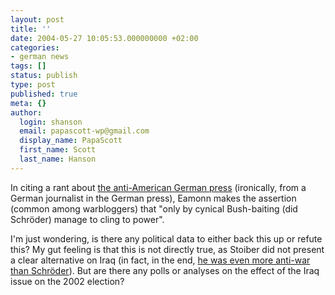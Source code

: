 ```yaml
---
layout: post
title: ''
date: 2004-05-27 10:05:53.000000000 +02:00
categories:
- german news
tags: []
status: publish
type: post
published: true
meta: {}
author:
  login: shanson
  email: papascott-wp@gmail.com
  display_name: PapaScott
  first_name: Scott
  last_name: Hanson
---
```

<p>In citing a rant about <a title="Eamonn Fitzgerald's Rainy Day: German anti-Americanism redux" href="http://www.eamonn.com/archives/001354.html#001354">the anti-American German press</a> (ironically, from a German journalist in the German press), Eamonn makes the assertion (common among warbloggers) that "only by cynical Bush-baiting (did Schröder) manage to cling to power".</p>
<p>I'm just wondering, is there any political data to either back this up or refute this?  My gut feeling is that this is not directly true, as Stoiber did not present a clear alternative on Iraq (in fact, in the end, <a href="/2002/09/19/1887.php">he was even more anti-war than Schröder</a>). But are there any polls or analyses on the effect of the Iraq issue on the 2002 election?</p>
